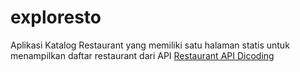 # exploresto

Aplikasi Katalog Restaurant yang memiliki satu halaman statis untuk menampilkan daftar restaurant dari API [Restaurant API Dicoding](https://restaurant-api.dicoding.dev)
